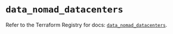 # `data_nomad_datacenters`

Refer to the Terraform Registry for docs: [`data_nomad_datacenters`](https://registry.terraform.io/providers/hashicorp/nomad/2.3.1/docs/data-sources/datacenters).
